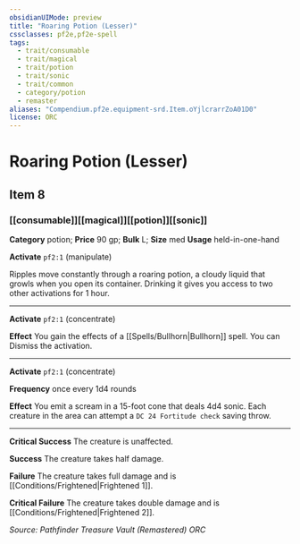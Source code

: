 ```yaml
---
obsidianUIMode: preview
title: "Roaring Potion (Lesser)"
cssclasses: pf2e,pf2e-spell
tags:
  - trait/consumable
  - trait/magical
  - trait/potion
  - trait/sonic
  - trait/common
  - category/potion
  - remaster
aliases: "Compendium.pf2e.equipment-srd.Item.oYjlcrarrZoA01D0"
license: ORC
---
```

# Roaring Potion (Lesser)
## Item 8
### [[consumable]][[magical]][[potion]][[sonic]]

**Category** potion; 
**Price** 90 gp; 
**Bulk** L; **Size** med
**Usage** held-in-one-hand

**Activate** `pf2:1` (manipulate)

Ripples move constantly through a roaring potion, a cloudy liquid that growls when you open its container. Drinking it gives you access to two other activations for 1 hour.

* * *

**Activate** `pf2:1` (concentrate)

**Effect** You gain the effects of a [[Spells/Bullhorn|Bullhorn]] spell. You can Dismiss the activation.

* * *

**Activate** `pf2:1` (concentrate)

**Frequency** once every 1d4 rounds

**Effect** You emit a scream in a 15-foot cone that deals 4d4 sonic. Each creature in the area can attempt a `DC 24 Fortitude check` saving throw.

* * *

**Critical Success** The creature is unaffected.

**Success** The creature takes half damage.

**Failure** The creature takes full damage and is [[Conditions/Frightened|Frightened 1]].

**Critical Failure** The creature takes double damage and is [[Conditions/Frightened|Frightened 2]].

*Source: Pathfinder Treasure Vault (Remastered)*
*ORC*
